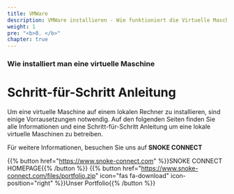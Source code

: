 ```yaml
---
title: VMWare
description: VMWare installieren - Wie funktioniert die Virtuelle Maschine
weight: 1
pre: "<b>0. </b>"
chapter: true
---
```


### Wie installiert man eine virtuelle Maschine

# Schritt-für-Schritt Anleitung

Um eine virtuelle Maschine auf einem lokalen Rechner zu installieren, sind einige Vorrausetzungen notwendig.
Auf den folgenden Seiten finden Sie alle Informationen und eine Schritt-für-Schritt Anleitung um eine lokale virtuelle Maschinen zu betreiben.

Für weitere Informationen, besuchen Sie uns auf **SNOKE CONNECT**

{{% button href="https://www.snoke-connect.com" %}}SNOKE CONNECT HOMEPAGE{{% /button %}}
{{% button href="https://www.snoke-connect.com/files/portfolio.zip" icon="fas fa-download" icon-position="right" %}}Unser Portfolio{{% /button %}}
